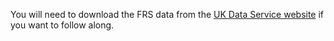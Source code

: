 You will need to download the FRS data from the [UK Data Service website](http://doi.org/10.5255/UKDA-SN-9073-1) if you want to follow along.
